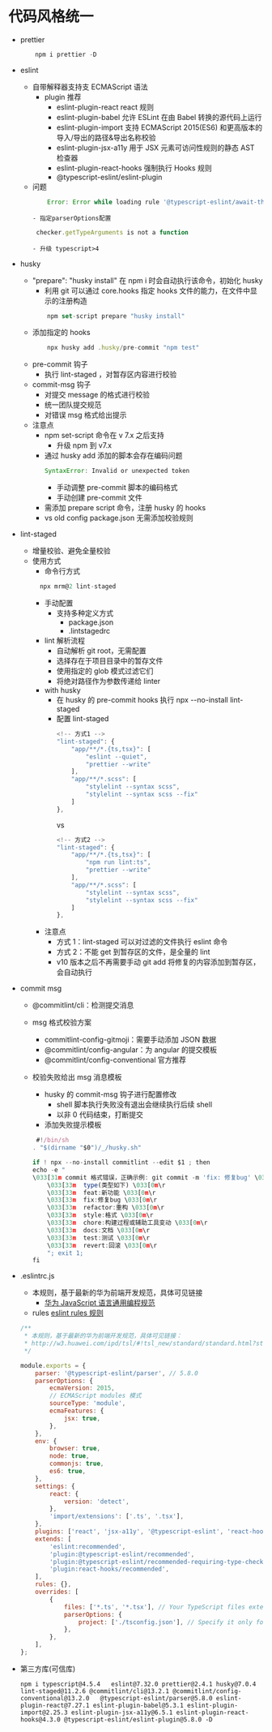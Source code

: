 # 代码风格统一

-   prettier
    ```js
        npm i prettier -D
    ```
-   eslint

    -   自带解释器支持支 ECMAScript 语法
        -   plugin 推荐
            -   eslint-plugin-react react 规则
            -   eslint-plugin-babel 允许 ESLint 在由 Babel 转换的源代码上运行
            -   eslint-plugin-import 支持 ECMAScript 2015(ES6) 和更高版本的导入/导出的路径&导出名称校验
            -   eslint-plugin-jsx-a11y 用于 JSX 元素可访问性规则的静态 AST 检查器
            -   eslint-plugin-react-hooks 强制执行 Hooks 规则
            -   @typescript-eslint/eslint-plugin
    -   问题
        ```js
            Error: Error while loading rule '@typescript-eslint/await-thenable': You have used a rule which requires parserServices to be generated. You must therefore provide a value for the "parserOptions.project" property for @typescript-eslint/parser.
        ```
            - 指定parserOptions配置
        ```js
         checker.getTypeArguments is not a function
        ```
            - 升级 typescript>4

-   husky
    -   "prepare": "husky install" 在 npm i 时会自动执行该命令，初始化 husky
        -   利用 git 可以通过 core.hooks 指定 hooks 文件的能力，在文件中显示的注册构造
        ```js
            npm set-script prepare "husky install"
        ```
    -   添加指定的 hooks
        ```js
            npx husky add .husky/pre-commit "npm test"
        ```
    -   pre-commit 钩子
        -   执行 lint-staged ，对暂存区内容进行校验
    -   commit-msg 钩子
        -   对提交 message 的格式进行校验
        -   统一团队提交规范
        -   对错误 msg 格式给出提示
    -   注意点
        -   npm set-script 命令在 v 7.x 之后支持
            -   升级 npm 到 v7.x
        -   通过 husky add 添加的脚本会存在编码问题
            ```js
            SyntaxError: Invalid or unexpected token
            ```
            -   手动调整 pre-commit 脚本的编码格式
            -   手动创建 pre-commit 文件
        -   需添加 prepare script 命令，注册 husky 的 hooks
        -   vs old config package.json 无需添加校验规则
-   lint-staged
    -   增量校验、避免全量校验
    -   使用方式
        -   命令行方式
        ```js
          npx mrm@2 lint-staged
        ```
        -   手动配置
            -   支持多种定义方式
                -   package.json
                -   .lintstagedrc
        -   lint 解析流程
            -   自动解析 git root，无需配置
            -   选择存在于项目目录中的暂存文件
            -   使用指定的 glob 模式过滤它们
            -   将绝对路径作为参数传递给 linter
        -   with husky
            -   在 husky 的 pre-commit hooks 执行 npx --no-install lint-staged
            -   配置 lint-staged
                ```js
                <!-- 方式1 -->
                "lint-staged": {
                    "app/**/*.{ts,tsx}": [
                        "eslint --quiet",
                        "prettier --write"
                    ],
                    "app/**/*.scss": [
                        "stylelint --syntax scss",
                        "stylelint --syntax scss --fix"
                    ]
                },
                ```
                vs
                ```js
                <!-- 方式2 -->
                "lint-staged": {
                    "app/**/*.{ts,tsx}": [
                        "npm run lint:ts",
                        "prettier --write"
                    ],
                    "app/**/*.scss": [
                        "stylelint --syntax scss",
                        "stylelint --syntax scss --fix"
                    ]
                },
                ```
        -   注意点
            -   方式 1：lint-staged 可以对过滤的文件执行 eslint 命令
            -   方式 2：不能 get 到暂存区的文件，是全量的 lint
            -   v10 版本之后不再需要手动 git add 将修复的内容添加到暂存区，会自动执行
-   commit msg

    -   @commitlint/cli：检测提交消息
    -   msg 格式校验方案

        -   commitlint-config-gitmoji：需要手动添加 JSON 数据
        -   @commitlint/config-angular：为 angular 的提交模板
        -   @commitlint/config-conventional 官方推荐

    -   校验失败给出 msg 消息模板

        -   husky 的 commit-msg 钩子进行配置修改
            -   shell 脚本执行失败没有退出会继续执行后续 shell
            -   以非 0 代码结束，打断提交
        -   添加失败提示模板

        ```js
         #!/bin/sh
        . "$(dirname "$0")/_/husky.sh"

        if ! npx --no-install commitlint --edit $1 ; then
        echo -e "
        \033[31m commit 格式错误，正确示例: git commit -m 'fix: 修复bug' \033[0m
            \033[33m  type(类型如下) \033[0m\r
            \033[33m  feat:新功能 \033[0m\r
            \033[33m  fix:修复bug \033[0m\r
            \033[33m  refactor:重构 \033[0m\r
            \033[33m  style:格式 \033[0m\r
            \033[33m  chore:构建过程或辅助工具变动 \033[0m\r
            \033[33m  docs:文档 \033[0m\r
            \033[33m  test:测试 \033[0m\r
            \033[33m  revert:回滚 \033[0m\r
            "; exit 1;
        fi
        ```

-   .eslintrc.js

    -   本规则，基于最新的华为前端开发规范，具体可见链接
        -   [华为 JavaScript 语言通用编程规范](http://w3.huawei.com/ipd/tsl/#!tsl_new/standard/standard.html?standardId=43549)
    -   rules
        [eslint rules 规则](https://git.huawei.com/h00508685/eslint-demo/blob/master/.eslintrc.js)

    ```js
    /**
     * 本规则，基于最新的华为前端开发规范，具体可见链接：
     * http://w3.huawei.com/ipd/tsl/#!tsl_new/standard/standard.html?standardId=43549
     */

    module.exports = {
        parser: '@typescript-eslint/parser', // 5.8.0
        parserOptions: {
            ecmaVersion: 2015,
            // ECMAScript modules 模式
            sourceType: 'module',
            ecmaFeatures: {
                jsx: true,
            },
        },
        env: {
            browser: true,
            node: true,
            commonjs: true,
            es6: true,
        },
        settings: {
            react: {
                version: 'detect',
            },
            'import/extensions': ['.ts', '.tsx'],
        },
        plugins: ['react', 'jsx-a11y', '@typescript-eslint', 'react-hooks'],
        extends: [
            'eslint:recommended',
            'plugin:@typescript-eslint/recommended',
            'plugin:@typescript-eslint/recommended-requiring-type-checking',
            'plugin:react-hooks/recommended',
        ],
        rules: {},
        overrides: [
            {
                files: ['*.ts', '*.tsx'], // Your TypeScript files extension
                parserOptions: {
                    project: ['./tsconfig.json'], // Specify it only for TypeScript files
                },
            },
        ],
    };
    ```

-   第三方库(可信库)

    ```JS
    npm i typescript@4.5.4   eslint@7.32.0 prettier@2.4.1 husky@7.0.4 lint-staged@11.2.6 @commitlint/cli@13.2.1 @commitlint/config-conventional@13.2.0   @typescript-eslint/parser@5.8.0 eslint-plugin-react@7.27.1 eslint-plugin-babel@5.3.1 eslint-plugin-import@2.25.3 eslint-plugin-jsx-a11y@6.5.1 eslint-plugin-react-hooks@4.3.0 @typescript-eslint/eslint-plugin@5.8.0 -D
    ```
